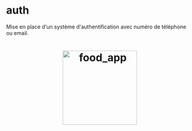 # auth

Mise en place d'un système d'authentification avec numéro de téléphone ou email.

 <h1 align="center">
  <img alt="food_app" src="https://github.com/Adjaro/auth-flutter/tree/main/screenshot/screen1.png" width="200px"/><br/>
  
 
</h1>
